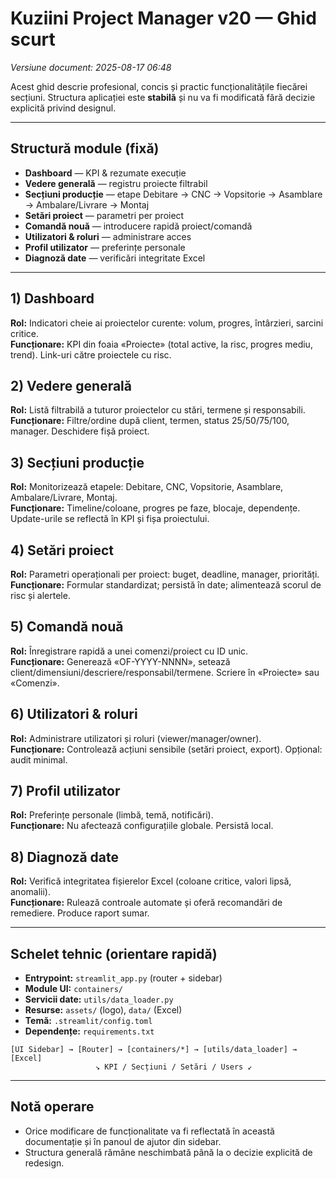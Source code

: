 # Kuziini Project Manager v20 — Ghid scurt
*Versiune document: 2025-08-17 06:48*

Acest ghid descrie profesional, concis și practic funcționalitățile fiecărei secțiuni. 
Structura aplicației este **stabilă** și nu va fi modificată fără decizie explicită privind designul.

---

## Structură module (fixă)
- **Dashboard** — KPI & rezumate execuție
- **Vedere generală** — registru proiecte filtrabil
- **Secțiuni producție** — etape Debitare → CNC → Vopsitorie → Asamblare → Ambalare/Livrare → Montaj
- **Setări proiect** — parametri per proiect
- **Comandă nouă** — introducere rapidă proiect/comandă
- **Utilizatori & roluri** — administrare acces
- **Profil utilizator** — preferințe personale
- **Diagnoză date** — verificări integritate Excel

---

## 1) Dashboard
**Rol:** Indicatori cheie ai proiectelor curente: volum, progres, întârzieri, sarcini critice.  
**Funcționare:** KPI din foaia «Proiecte» (total active, la risc, progres mediu, trend). Link-uri către proiectele cu risc.

## 2) Vedere generală
**Rol:** Listă filtrabilă a tuturor proiectelor cu stări, termene și responsabili.  
**Funcționare:** Filtre/ordine după client, termen, status 25/50/75/100, manager. Deschidere fișă proiect.

## 3) Secțiuni producție
**Rol:** Monitorizează etapele: Debitare, CNC, Vopsitorie, Asamblare, Ambalare/Livrare, Montaj.  
**Funcționare:** Timeline/coloane, progres pe faze, blocaje, dependențe. Update-urile se reflectă în KPI și fișa proiectului.

## 4) Setări proiect
**Rol:** Parametri operaționali per proiect: buget, deadline, manager, priorități.  
**Funcționare:** Formular standardizat; persistă în date; alimentează scorul de risc și alertele.

## 5) Comandă nouă
**Rol:** Înregistrare rapidă a unei comenzi/proiect cu ID unic.  
**Funcționare:** Generează «OF-YYYY-NNNN», setează client/dimensiuni/descriere/responsabil/termene. Scriere în «Proiecte» sau «Comenzi».

## 6) Utilizatori & roluri
**Rol:** Administrare utilizatori și roluri (viewer/manager/owner).  
**Funcționare:** Controlează acțiuni sensibile (setări proiect, export). Opțional: audit minimal.

## 7) Profil utilizator
**Rol:** Preferințe personale (limbă, temă, notificări).  
**Funcționare:** Nu afectează configurațiile globale. Persistă local.

## 8) Diagnoză date
**Rol:** Verifică integritatea fișierelor Excel (coloane critice, valori lipsă, anomalii).  
**Funcționare:** Rulează controale automate și oferă recomandări de remediere. Produce raport sumar.

---

## Schelet tehnic (orientare rapidă)
- **Entrypoint:** `streamlit_app.py` (router + sidebar)
- **Module UI:** `containers/`
- **Servicii date:** `utils/data_loader.py`
- **Resurse:** `assets/` (logo), `data/` (Excel)
- **Temă:** `.streamlit/config.toml`
- **Dependențe:** `requirements.txt`

```ascii
[UI Sidebar] → [Router] → [containers/*] → [utils/data_loader] → [Excel]
                   ↘ KPI / Secțiuni / Setări / Users ↙
```

---

## Notă operare
- Orice modificare de funcționalitate va fi reflectată în această documentație și în panoul de ajutor din sidebar.
- Structura generală rămâne neschimbată până la o decizie explicită de redesign.

